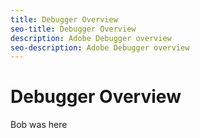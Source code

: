 ```yaml
---
title: Debugger Overview
seo-title: Debugger Overview
description: Adobe Debugger overview
seo-description: Adobe Debugger overview
---
```


# Debugger Overview

Bob was here
